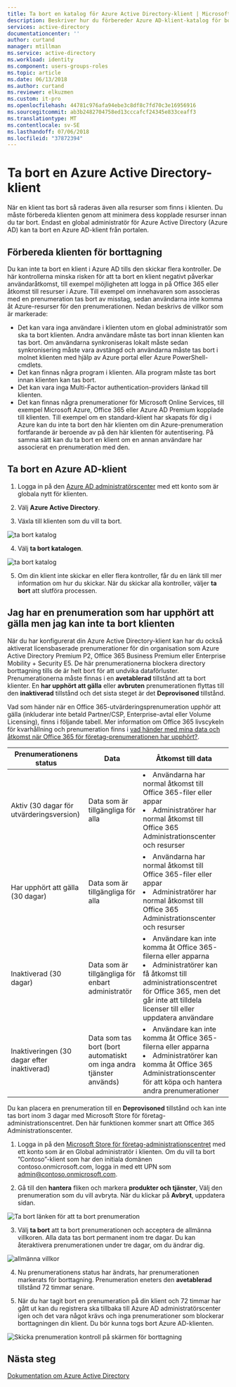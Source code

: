 ```yaml
---
title: Ta bort en katalog för Azure Active Directory-klient | Microsoft Docs
description: Beskriver hur du förbereder Azure AD-klient-katalog för borttagning
services: active-directory
documentationcenter: ''
author: curtand
manager: mtillman
ms.service: active-directory
ms.workload: identity
ms.component: users-groups-roles
ms.topic: article
ms.date: 06/13/2018
ms.author: curtand
ms.reviewer: elkuzmen
ms.custom: it-pro
ms.openlocfilehash: 44781c976afa94ebe3c8df8c7fd70c3e16956916
ms.sourcegitcommit: ab3b2482704758ed13cccafcf24345e833ceaff3
ms.translationtype: MT
ms.contentlocale: sv-SE
ms.lasthandoff: 07/06/2018
ms.locfileid: "37872394"
---
```

# <a name="delete-an-azure-active-directory-tenant"></a>Ta bort en Azure Active Directory-klient
När en klient tas bort så raderas även alla resurser som finns i klienten. Du måste förbereda klienten genom att minimera dess kopplade resurser innan du tar bort. Endast en global administratör för Azure Active Directory (Azure AD) kan ta bort en Azure AD-klient från portalen.

## <a name="prepare-the-tenant-for-deletion"></a>Förbereda klienten för borttagning

Du kan inte ta bort en klient i Azure AD tills den skickar flera kontroller. De här kontrollerna minska risken för att ta bort en klient negativt påverkar användaråtkomst, till exempel möjligheten att logga in på Office 365 eller åtkomst till resurser i Azure. Till exempel om innehavaren som associeras med en prenumeration tas bort av misstag, sedan användarna inte komma åt Azure-resurser för den prenumerationen. Nedan beskrivs de villkor som är markerade:

* Det kan vara inga användare i klienten utom en global administratör som ska ta bort klienten. Andra användare måste tas bort innan klienten kan tas bort. Om användarna synkroniseras lokalt måste sedan synkronisering måste vara avstängd och användarna måste tas bort i molnet klienten med hjälp av Azure portal eller Azure PowerShell-cmdlets. 
* Det kan finnas några program i klienten. Alla program måste tas bort innan klienten kan tas bort.
* Det kan vara inga Multi-Factor authentication-providers länkad till klienten.
* Det kan finnas några prenumerationer för Microsoft Online Services, till exempel Microsoft Azure, Office 365 eller Azure AD Premium kopplade till klienten. Till exempel om en standard-klient har skapats för dig i Azure kan du inte ta bort den här klienten om din Azure-prenumeration fortfarande är beroende av på den här klienten för autentisering. På samma sätt kan du ta bort en klient om en annan användare har associerat en prenumeration med den. 

## <a name="delete-an-azure-ad-tenant"></a>Ta bort en Azure AD-klient

1. Logga in på den [Azure AD administratörscenter](https://aad.portal.azure.com) med ett konto som är globala nytt för klienten.

2. Välj **Azure Active Directory**.

3. Växla till klienten som du vill ta bort.
  
  ![ta bort katalog](./media/directory-delete-howto/delete-directory-command.png)

4. Välj **ta bort katalogen**.
  
  ![ta bort katalog](./media/directory-delete-howto/delete-directory-list.png)

5. Om din klient inte skickar en eller flera kontroller, får du en länk till mer information om hur du skickar. När du skickar alla kontroller, väljer **ta bort** att slutföra processen.

## <a name="i-have-an-expired-subscription-but-i-cant-delete-the-tenant"></a>Jag har en prenumeration som har upphört att gälla men jag kan inte ta bort klienten

När du har konfigurerat din Azure Active Directory-klient kan har du också aktiverat licensbaserade prenumerationer för din organisation som Azure Active Directory Premium P2, Office 365 Business Premium eller Enterprise Mobility + Security E5. De här prenumerationerna blockera directory borttagning tills de är helt bort för att undvika dataförluster. Prenumerationerna måste finnas i en **avetablerad** tillstånd att ta bort klienter. En **har upphört att gälla** eller **avbruten** prenumerationen flyttas till den **inaktiverad** tillstånd och det sista steget är det **Deprovisoned** tillstånd. 

Vad som händer när en Office 365-utvärderingsprenumeration upphör att gälla (inkluderar inte betald Partner/CSP, Enterprise-avtal eller Volume Licensing), finns i följande tabell. Mer information om Office 365 livscykeln för kvarhållning och prenumeration finns i [vad händer med mina data och åtkomst när Office 365 för företag-prenumerationen har upphört?](https://support.office.com/article/what-happens-to-my-data-and-access-when-my-office-365-for-business-subscription-ends-4436582f-211a-45ec-b72e-33647f97d8a3). 

Prenumerationens status | Data | Åtkomst till data
----- | ----- | -----
Aktiv (30 dagar för utvärderingsversion)  | Data som är tillgängliga för alla    | <li>Användarna har normal åtkomst till Office 365-filer eller appar<li>Administratörer har normal åtkomst till Office 365 Administrationscenter och resurser 
Har upphört att gälla (30 dagar)   | Data som är tillgängliga för alla    | <li>Användarna har normal åtkomst till Office 365-filer eller appar<li>Administratörer har normal åtkomst till Office 365 Administrationscenter och resurser
Inaktiverad (30 dagar) | Data som är tillgängliga för enbart administratör  | <li>Användare kan inte komma åt Office 365-filerna eller apparna<li>Administratörer kan få åtkomst till administrationscentret för Office 365, men det går inte att tilldela licenser till eller uppdatera användare
Inaktiveringen (30 dagar efter inaktiverad) | Data som tas bort (bort automatiskt om inga andra tjänster används) | <li>Användare kan inte komma åt Office 365-filerna eller apparna<li>Administratörer kan komma åt Office 365 Administrationscenter för att köpa och hantera andra prenumerationer 

Du kan placera en prenumeration till en **Deprovisoned** tillstånd och kan inte tas bort inom 3 dagar med Microsoft Store för företag-administrationscentret. Den här funktionen kommer snart att Office 365 Administrationscenter.

1. Logga in på den [Microsoft Store för företag-administrationscentret](https://businessstore.microsoft.com/en-us/manage/) med ett konto som är en Global administratör i klienten. Om du vill ta bort ”Contoso”-klient som har den initiala domänen contoso.onmicrosoft.com, logga in med ett UPN som admin@contoso.onmicrosoft.com.

2. Gå till den **hantera** fliken och markera **produkter och tjänster**, Välj den prenumeration som du vill avbryta. När du klickar på **Avbryt**, uppdatera sidan.
  
  ![Ta bort länken för att ta bort prenumeration](./media/directory-delete-howto/delete-command.png)
  
3. Välj **ta bort** att ta bort prenumerationen och acceptera de allmänna villkoren. Alla data tas bort permanent inom tre dagar. Du kan återaktivera prenumerationen under tre dagar, om du ändrar dig.
  
  ![allmänna villkor](./media/directory-delete-howto/delete-terms.png)

4. Nu prenumerationens status har ändrats, har prenumerationen markerats för borttagning. Prenumeration eneters den **avetablerad** tillstånd 72 timmar senare.

5. När du har tagit bort en prenumeration på din klient och 72 timmar har gått ut kan du registrera ska tillbaka till Azure AD administratörscenter igen och det vara något krävs och inga prenumerationer som blockerar borttagningen din klient. Du bör kunna togs bort Azure AD-klienten.
  
  ![Skicka prenumeration kontroll på skärmen för borttagning](./media/directory-delete-howto/delete-checks-passed.png)

## <a name="next-steps"></a>Nästa steg
[Dokumentation om Azure Active Directory](https://docs.microsoft.com/azure/active-directory/)
